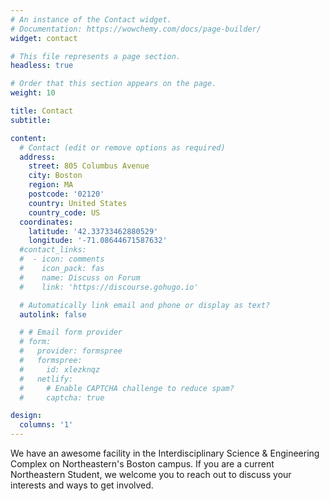```yaml
---
# An instance of the Contact widget.
# Documentation: https://wowchemy.com/docs/page-builder/
widget: contact

# This file represents a page section.
headless: true

# Order that this section appears on the page.
weight: 10

title: Contact
subtitle:

content:
  # Contact (edit or remove options as required)
  address:
    street: 805 Columbus Avenue
    city: Boston
    region: MA
    postcode: '02120'
    country: United States
    country_code: US
  coordinates:
    latitude: '42.33733462880529'
    longitude: '-71.08644671587632'
  #contact_links:
  #  - icon: comments
  #    icon_pack: fas
  #    name: Discuss on Forum
  #    link: 'https://discourse.gohugo.io'

  # Automatically link email and phone or display as text?
  autolink: false

  # # Email form provider
  # form:
  #   provider: formspree
  #   formspree:
  #     id: xlezknqz
  #   netlify:
  #     # Enable CAPTCHA challenge to reduce spam?
  #     captcha: true

design:
  columns: '1'
---
```


We have an awesome facility in the Interdisciplinary Science & Engineering Complex on Northeastern's Boston campus. If you are a current Northeastern Student, we welcome you to reach out to discuss your interests and ways to get involved.
